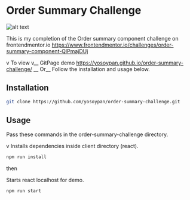 # Order Summary Challenge

![alt text](https://i.imgur.com/OB98O4v.png)

This is my completion of the Order summary component challenge on frontendmentor.io
https://www.frontendmentor.io/challenges/order-summary-component-QlPmajDUj

v To view v__
GitPage demo https://yosoypan.github.io/order-summary-challenge/ __
Or__
Follow the installation and usage below.

## Installation

```bash
git clone https://github.com/yosoypan/order-summary-challenge.git
```

## Usage

Pass these commands in the order-summary-challenge directory.

v Installs dependencies inside client directory (react).
```bash
npm run install
```

then 

Starts react localhost for demo.
```bash
npm run start
```

